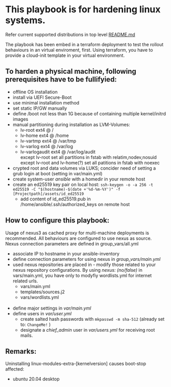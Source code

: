 # This playbook is for hardening linux systems.
Refer current supported distributions in top level [README.md](https://github.com/peedy2495/tf-ansible-hardening-os)

The playbook has been embed in a terraform deployment to test the rollout behaviours in an virtual enviroment, first.
Using terraform, you have to provide a cloud-init template in your virtual environment.

## To harden a physical machine, following prerequisites have to be fullifyied:

- offline OS installation
- install via UEFI Secure-Boot
- use minimal installation method
- set static IP/GW manually
- define /boot not less than 1G because of containing multiple kernel/initrd images
- manual partitioning during installation as LVM-Volumes:
    - lv-root ext4 @ /
    - lv-home ext4 @ /home
    - lv-vartmp ext4 @ /var/tmp
    - lv-varlog ext4 @ /var/log
    - lv-varlogaudit ext4 @ /var/log/audit  
  except lv-root set all partitions in fstab with relatim,nodev,nosuid  
  except lv-root and lv-home(?) set all patitions in fstab with noexec
- crypted root and data volumes via LUKS; concider need of setting a grub login at boot (setting in var/main.yml)
- create system-user *ansible* with a homedir in your remote host
- create an ed25519 key pair on local host: `ssh-keygen -o -a 256 -t ed25519 -C "$(hostname)-$(date +'%d-%m-%Y')" -f [Projectpath]/assets/id_ed25519`
  - add content of id_ed25519.pub in /home/ansible/.ssh/authorized_keys on remote host

## How to configure this playbook:

Usage of nexus3 as cached proxy for multi-machine deployments is recommended. All behaviours are configured to use nexus as source.  
Nexus connection parameters are defined in group_vars/all.yml
- associate IP to hostname in your ansible-inventory
- define connection parameters for using nexus in *group_vars/main.yml*  
- used nexus repositories are placed in - modify those related to your nexus repository configurations. By using *nexus: (no/false)* in vars/main.yml, you have only to modyfiy wordlists.yml for internet related urls.
  - vars/main.yml
  - templates/sources.j2
  - vars/wordlists.yml
<br><br>
- define major settings in *var/main.yml*
- define users in *var/user.yml*
  - create salted hash passwords with `mkpasswd -m sha-512` (already set to: `ChangeMe!` )
  - designate a *chief_admin* user in *var/users.yml* for receiving root mails.


## Remarks:
Uninstalling linux-modules-extra-[kernelversion] causes boot-stop  
affected:
- ubuntu 20.04 desktop
